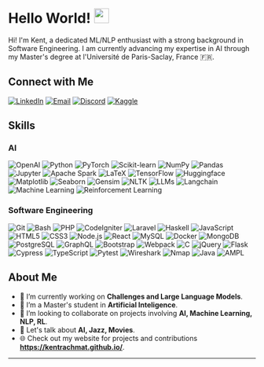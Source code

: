 # Hello World! <img src="https://raw.githubusercontent.com/MartinHeinz/MartinHeinz/master/wave.gif" width="30px">
Hi! I'm Kent, a dedicated ML/NLP enthusiast with a strong background in Software Engineering. I am currently advancing my expertise in AI through my Master's degree at l'Université de Paris-Saclay, France 🇫🇷.

## Connect with Me
[![LinkedIn](https://img.shields.io/badge/LinkedIn-0077B5?style=flat-square&logo=linkedin&logoColor=white)](https://www.linkedin.com/in/benedictus-kent-rachmat-aa45661b6/)
[![Email](https://img.shields.io/badge/Email-D14836?style=flat-square&logo=gmail&logoColor=white)](mailto:kentrachmat2001@gmail.com)
[![Discord](https://img.shields.io/badge/Discord-7289DA?style=flat-square&logo=discord&logoColor=white)](https://discord.com/users/312600830580752385)
[![Kaggle](https://img.shields.io/badge/Kaggle-20BEFF?style=flat-square&logo=kaggle&logoColor=white)](https://www.kaggle.com/kentrachmat)

## Skills
### AI
![OpenAI](https://img.shields.io/badge/-OpenAI-412991?style=flat-square&logo=openai&logoColor=white)
![Python](https://img.shields.io/badge/-Python-3776AB?style=flat-square&logo=Python&logoColor=white)
![PyTorch](https://img.shields.io/badge/-PyTorch-EE4C2C?style=flat-square&logo=PyTorch&logoColor=white)
![Scikit-learn](https://img.shields.io/badge/-Scikit--learn-F7931E?style=flat-square&logo=scikit-learn&logoColor=white)
![NumPy](https://img.shields.io/badge/-NumPy-013243?style=flat-square&logo=numpy&logoColor=white)
![Pandas](https://img.shields.io/badge/-Pandas-150458?style=flat-square&logo=pandas&logoColor=white)
![Jupyter](https://img.shields.io/badge/-Jupyter-F37626?style=flat-square&logo=Jupyter&logoColor=white)
![Apache Spark](https://img.shields.io/badge/-Apache%20Spark-E25A1C?style=flat-square&logo=Apache-Spark&logoColor=white)
![LaTeX](https://img.shields.io/badge/-LaTeX-008080?style=flat-square&logo=LaTeX&logoColor=white)
![TensorFlow](https://img.shields.io/badge/-TensorFlow-FF6F00?style=flat-square&logo=TensorFlow&logoColor=white)
![Huggingface](https://img.shields.io/badge/-Huggingface-FF6F00?style=flat-square&logo=huggingface&logoColor=white)
![Matplotlib](https://img.shields.io/badge/-Matplotlib-11557C?style=flat-square&logo=Matplotlib&logoColor=white)
![Seaborn](https://img.shields.io/badge/-Seaborn-8DD6F9?style=flat-square&logo=Seaborn&logoColor=black)
![Gensim](https://img.shields.io/badge/-Gensim-1B76FF?style=flat-square&logo=Gensim&logoColor=white)
![NLTK](https://img.shields.io/badge/-NLTK-FFCE00?style=flat-square&logo=NLTK&logoColor=black)
![LLMs](https://img.shields.io/badge/-Large%20Language%20Models-FF6F00?style=flat-square&logoColor=white)
![Langchain](https://img.shields.io/badge/-Langchain-<COLOR_CODE>?style=flat-square&logoColor=white)
![Machine Learning](https://img.shields.io/badge/-Machine%20Learning-007ACC?style=flat-square&logoColor=white)
![Reinforcement Learning](https://img.shields.io/badge/-Reinforcement%20Learning-007ACC?style=flat-square&logoColor=white)

### Software Engineering
![Git](https://img.shields.io/badge/-Git-F05032?style=flat-square&logo=git&logoColor=white)
![Bash](https://img.shields.io/badge/-Bash-4EAA25?style=flat-square&logo=GNU-Bash&logoColor=white)
![PHP](https://img.shields.io/badge/-PHP-777BB4?style=flat-square&logo=php&logoColor=white)
![CodeIgniter](https://img.shields.io/badge/-CodeIgniter-EF4223?style=flat-square&logo=CodeIgniter&logoColor=white)
![Laravel](https://img.shields.io/badge/-Laravel-FF2D20?style=flat-square&logo=laravel&logoColor=white)
![Haskell](https://img.shields.io/badge/-Haskell-5D4F85?style=flat-square&logo=haskell&logoColor=white)
![JavaScript](https://img.shields.io/badge/-JavaScript-F7DF1E?style=flat-square&logo=javascript&logoColor=black)
![HTML5](https://img.shields.io/badge/-HTML5-E34F26?style=flat-square&logo=html5&logoColor=white)
![CSS3](https://img.shields.io/badge/-CSS3-1572B6?style=flat-square&logo=css3&logoColor=white)
![Node.js](https://img.shields.io/badge/-Node.js-339933?style=flat-square&logo=Node.js&logoColor=white)
![React](https://img.shields.io/badge/-React-61DAFB?style=flat-square&logo=react&logoColor=black)
![MySQL](https://img.shields.io/badge/-MySQL-4479A1?style=flat-square&logo=mysql&logoColor=white)
![Docker](https://img.shields.io/badge/-Docker-2496ED?style=flat-square&logo=docker&logoColor=white)
![MongoDB](https://img.shields.io/badge/-MongoDB-47A248?style=flat-square&logo=mongodb&logoColor=white)
![PostgreSQL](https://img.shields.io/badge/-PostgreSQL-4169E1?style=flat-square&logo=postgresql&logoColor=white)
![GraphQL](https://img.shields.io/badge/-GraphQL-E10098?style=flat-square&logo=graphql&logoColor=white)
![Bootstrap](https://img.shields.io/badge/-Bootstrap-7952B3?style=flat-square&logo=bootstrap&logoColor=white)
![Webpack](https://img.shields.io/badge/-Webpack-8DD6F9?style=flat-square&logo=webpack&logoColor=black)
![C](https://img.shields.io/badge/-C-A8B9CC?style=flat-square&logo=c&logoColor=white)
![jQuery](https://img.shields.io/badge/-jQuery-0769AD?style=flat-square&logo=jquery&logoColor=white)
![Flask](https://img.shields.io/badge/-Flask-000000?style=flat-square&logo=Flask&logoColor=white)
![Cypress](https://img.shields.io/badge/-Cypress-17202C?style=flat-square&logo=cypress&logoColor=white)
![TypeScript](https://img.shields.io/badge/-TypeScript-3178C6?style=flat-square&logo=typescript&logoColor=white)
![Pytest](https://img.shields.io/badge/-pytest-0A9EDC?style=flat-square&logo=pytest&logoColor=white)
![Wireshark](https://img.shields.io/badge/-Wireshark-1679A7?style=flat-square&logo=Wireshark&logoColor=white)
![Nmap](https://img.shields.io/badge/-Nmap-589636?style=flat-square&logo=Nmap&logoColor=white)
![Java](https://img.shields.io/badge/-Java-007396?style=flat-square&logo=java&logoColor=white)
![AMPL](https://img.shields.io/badge/-AMPL-<COLOR_CODE>?style=flat-square&logoColor=white)



## About Me
- 🔭 I’m currently working on **Challenges and Large Language Models**.
- 🌱 I’m a Master's student in **Artificial Inteligence**.
- 👯 I’m looking to collaborate on projects involving **AI, Machine Learning, NLP, RL**.
- 💬 Let's talk about **AI, Jazz, Movies**.
- 🌐 Check out my website for projects and contributions **https://kentrachmat.github.io/**.

---
